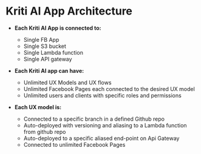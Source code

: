 # Kriti AI App Architecture

* **Each Kriti AI App is connected to:**

  * Single FB App
  * Single S3 bucket
  * Single Lambda function
  * Single API gateway

* **Each Kriti AI app can have:**

  * Unlimited UX Models and UX flows
  * Unlimited Facebook Pages each connected to the desired UX model
  * Unlimited users and clients with specific roles and permissions





* **Each UX model is:**

  * Connected to a specific branch in a defined Github repo
  * Auto-deployed with versioning and aliasing to a Lambda function from github repo
  * Auto-deployed to a specific aliased end-point on Api Gateway
  * Connected to unlimited Facebook Pages



